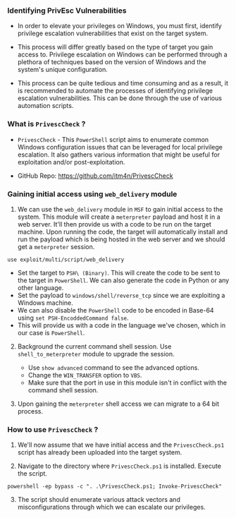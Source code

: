 
### Identifying PrivEsc Vulnerabilities 


+ In order to elevate your privileges on Windows, you must first, identify privilege escalation vulnerabilities that exist on the target system.

+ This process will differ greatly based on the type of target you gain access to. Privilege escalation on Windows can be performed through a plethora of techniques based on the version of Windows and the system's unique configuration.

+ This process can be quite tedious and time consuming and as a result, it is recommended to automate the processes of identifying privilege escalation vulnerabilities. This can be done through the use of various automation scripts. 

### What is `PrivescCheck` ?

+ `PrivescCheck` - This `PowerShell` script aims to enumerate common Windows configuration issues that can be leveraged for local privilege escalation. It also gathers various information that might be useful for exploitation and/or post-exploitation. 

+ GitHub Repo: https://github.com/itm4n/PrivescCheck 


### Gaining initial access using `web_delivery` module

1. We can use the `web_delivery` module in `MSF` to gain initial access to the system. This module will create a `meterpreter` payload and host it in a web server. It'll then provide us with a code to be run on the target machine. Upon running the code, the target will automatically install and run the payload which is being hosted in the web server and we should get a `meterpreter` session. 
```
use exploit/multi/script/web_delivery
```

- Set the target to `PSH\ (Binary)`. This will create the code to be sent to the target in `PowerShell`. We can also generate the code in Python or any other language. 
- Set the payload to `windows/shell/reverse_tcp` since we are exploiting a Windows machine. 
- We can also disable the `PowerShell` code to be encoded in Base-64 using `set PSH-EncoddedCommand false`.
- This will provide us with a code in the language we've chosen, which in our case is `PowerShell`.

2. Background the current command shell session. Use `shell_to_meterpreter` module to upgrade the session. 
	+ Use `show advanced` command to see the advanced options.
	+ Change the `WIN_TRANSFER` option to `VBS`.
	+ Make sure that the port in use in this module isn't in conflict with the command shell session. 

3. Upon gaining the `meterpreter` shell access we can migrate to a 64 bit process. 

### How to use `PrivescCheck` ?

1. We'll now assume that we have initial access and the `PrivescCheck.ps1` script has already been uploaded into the target system. 

2. Navigate to the directory where `PrivescCheck.ps1` is installed. Execute the script.
```
powershell -ep bypass -c ". .\PrivescCheck.ps1; Invoke-PrivescCheck"
```

3. The script should enumerate various attack vectors and misconfigurations through which we can escalate our privileges. 